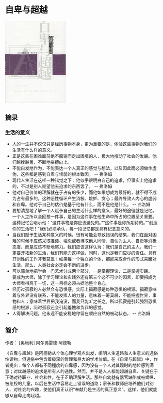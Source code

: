 # 自卑与超越

<img style="width: 200px;" src="./images/cover.jpg" alt="自卑与超越" />

## 摘录

### 生活的意义


- 人的一生并不仅仅只是经历事物本身，更为重要的是，体验这些事物对我们的生活有什么样的意义。
- 正是这些在困难面前绝不服输而走出困境的人，极大地推动了社会的发展。他们越挫越勇，不断地拼搏向上。
- 不能自发地作为，不能表达一个人真正的感觉与想法，以及因此而必须做作虚伪，这些都是感到自卑与懦弱的根本致因。 -- 弗洛姆
- 现代人生活在这样一种错觉之下：他似乎很明白自己的追求，但事实上他追求的，不过是别人期望他去追求的东西罢了。 -- 弗洛姆
- 他对自己价值的理解就在于占有的多少，而他如果想成为最好的，就不得不成为占有最多的。这种恶性循环产生消极、嫉妒、贪心；最终导致人内心的虚弱和自卑。他对于自己的估价是基于他有什么，而不是他是什么。 -- 弗洛姆
- 要想清楚地了解一个人赋予自己的生活什么样的意义，最好的途径就是记忆。\
  一个人之所以会回想一件事，是因为这件事在他生命中所占的位置至关重要。这种记忆会暗示他：“这件事物是你应该避免的。”“这件事是你所期待的。”“创造你的生活吧！”我们必须承认，每一段记忆都是具有纪念意义的。
- 当我们赋予生活某种意义的时候，很有可能会导致错误的结果，我们在面对困难的时候不应该采取推诿、埋怨或者博取他人同情、自认为丢人、自责等消极态度，而是应该不断地努力。我们应该这样认为：我们是自己的主人，我们一定要开拓新的生活，我们有能力这样做，同时，这也是我们应尽的责任。具有开创性的工作非我莫属！如果每一个独立的个体，都能采取合作的形式来面对生活，那么，人类社会必定会不断的进步。
- 可以简单地把学会一门艺术分成两个部分，一是掌握理论，二是掌握实践。\
  要成为大师，除了学习理论和实践外还有第三个必不可少的因素，即要把成为大师看得高于一切，这一目标必须占据他整个身心。
- 经历过孤寂的人必然会有恐惧感。实际上孤寂感是每种恐惧的根源。孤寂意味着与外界没有联系，不能发挥人的力量，意味着一筹莫展，不能把握世界，事物和人；意味着世界把我淹没，而我只能听之任之。所以孤寂是引起强烈恐惧感的根源，同时孤寂还会引起羞愧和负罪的感觉。
- 人得解决问题，他永远不能安稳地停留在顺应自然的被动状态。 -- 弗洛姆

## 简介

作者： [奥地利] 阿尔弗雷德·阿德勒

《自卑与超越》是阿德勒从个体心理学观点出发，阐明人生道路和人生意义的通俗性读物。但通俗中包含着极深的哲理和巨大的学术价值。在《自卑与超越》中，作者提出：每个人都有不同程度的自卑感，因为没有一个人对其现时的地位感到满意；对优越感的追求是所有人的通性。然而，并不是人人都能超越自卑、关键在于正确对待职业、社会和性，在于正确理解生活。那些自幼就有器官缺陷或被娇纵、被忽视的儿童，以后在生活中容易走上错误的道路；家长和教师应培养他们对别人、对社会的兴趣，使他们真正认识“奉献乃是生活的真正意义”。这样，他们就能够从自卑走向超越。
